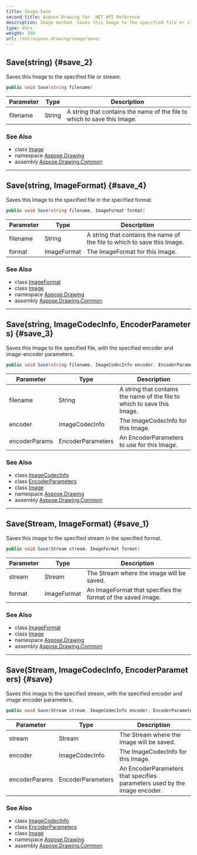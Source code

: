 ```yaml
---
title: Image.Save
second_title: Aspose.Drawing for .NET API Reference
description: Image method. Saves this Image to the specified file or stream
type: docs
weight: 260
url: /net/aspose.drawing/image/save/
---
```

## Save(string) {#save_2}

Saves this Image to the specified file or stream.

```csharp
public void Save(string filename)
```

| Parameter | Type | Description |
| --- | --- | --- |
| filename | String | A string that contains the name of the file to which to save this Image. |

### See Also

* class [Image](../)
* namespace [Aspose.Drawing](../../image/)
* assembly [Aspose.Drawing.Common](../../../)

---

## Save(string, ImageFormat) {#save_4}

Saves this Image to the specified file in the specified format.

```csharp
public void Save(string filename, ImageFormat format)
```

| Parameter | Type | Description |
| --- | --- | --- |
| filename | String | A string that contains the name of the file to which to save this Image. |
| format | ImageFormat | The ImageFormat for this Image. |

### See Also

* class [ImageFormat](../../../aspose.drawing.imaging/imageformat/)
* class [Image](../)
* namespace [Aspose.Drawing](../../image/)
* assembly [Aspose.Drawing.Common](../../../)

---

## Save(string, ImageCodecInfo, EncoderParameters) {#save_3}

Saves this Image to the specified file, with the specified encoder and image-encoder parameters.

```csharp
public void Save(string filename, ImageCodecInfo encoder, EncoderParameters encoderParams)
```

| Parameter | Type | Description |
| --- | --- | --- |
| filename | String | A string that contains the name of the file to which to save this Image. |
| encoder | ImageCodecInfo | The ImageCodecInfo for this Image. |
| encoderParams | EncoderParameters | An EncoderParameters to use for this Image. |

### See Also

* class [ImageCodecInfo](../../../aspose.drawing.imaging/imagecodecinfo/)
* class [EncoderParameters](../../../aspose.drawing.imaging/encoderparameters/)
* class [Image](../)
* namespace [Aspose.Drawing](../../image/)
* assembly [Aspose.Drawing.Common](../../../)

---

## Save(Stream, ImageFormat) {#save_1}

Saves this image to the specified stream in the specified format.

```csharp
public void Save(Stream stream, ImageFormat format)
```

| Parameter | Type | Description |
| --- | --- | --- |
| stream | Stream | The Stream where the image will be saved. |
| format | ImageFormat | An ImageFormat that specifies the format of the saved image. |

### See Also

* class [ImageFormat](../../../aspose.drawing.imaging/imageformat/)
* class [Image](../)
* namespace [Aspose.Drawing](../../image/)
* assembly [Aspose.Drawing.Common](../../../)

---

## Save(Stream, ImageCodecInfo, EncoderParameters) {#save}

Saves this image to the specified stream, with the specified encoder and image encoder parameters.

```csharp
public void Save(Stream stream, ImageCodecInfo encoder, EncoderParameters encoderParams)
```

| Parameter | Type | Description |
| --- | --- | --- |
| stream | Stream | The Stream where the image will be saved. |
| encoder | ImageCodecInfo | The ImageCodecInfo for this Image. |
| encoderParams | EncoderParameters | An EncoderParameters that specifies parameters used by the image encoder. |

### See Also

* class [ImageCodecInfo](../../../aspose.drawing.imaging/imagecodecinfo/)
* class [EncoderParameters](../../../aspose.drawing.imaging/encoderparameters/)
* class [Image](../)
* namespace [Aspose.Drawing](../../image/)
* assembly [Aspose.Drawing.Common](../../../)


